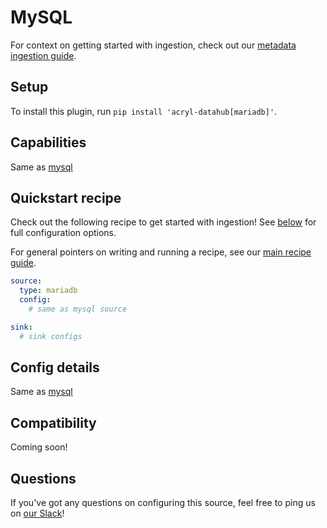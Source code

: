 # MySQL

For context on getting started with ingestion, check out our [metadata ingestion guide](../README.md).

## Setup

To install this plugin, run `pip install 'acryl-datahub[mariadb]'`.

## Capabilities

Same as [mysql](./mysql.md)

## Quickstart recipe

Check out the following recipe to get started with ingestion! See [below](#config-details) for full configuration options.

For general pointers on writing and running a recipe, see our [main recipe guide](../README.md#recipes).

```yml
source:
  type: mariadb
  config:
    # same as mysql source

sink:
  # sink configs
```

## Config details

Same as [mysql](./mysql.md)

## Compatibility

Coming soon!

## Questions

If you've got any questions on configuring this source, feel free to ping us on [our Slack](https://slack.datahubproject.io/)!
